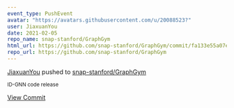 ```yaml
---
event_type: PushEvent
avatar: "https://avatars.githubusercontent.com/u/20088523?"
user: JiaxuanYou
date: 2021-02-05
repo_name: snap-stanford/GraphGym
html_url: https://github.com/snap-stanford/GraphGym/commit/fa133e55a07ed67ba769f8165c99437ea1410e50
repo_url: https://github.com/snap-stanford/GraphGym
---
```


<a href='https://github.com/JiaxuanYou' target='_blank'>JiaxuanYou</a> pushed to <a href='https://github.com/snap-stanford/GraphGym' target='_blank'>snap-stanford/GraphGym</a>

<small>ID-GNN code release</small>

<a href='https://github.com/snap-stanford/GraphGym/commit/fa133e55a07ed67ba769f8165c99437ea1410e50' target='_blank'>View Commit</a>